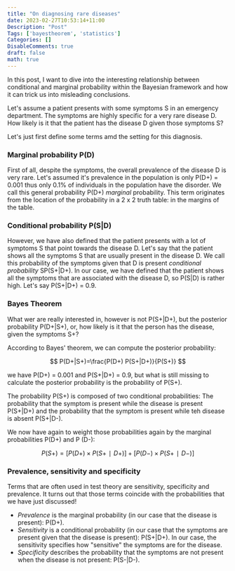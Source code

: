 ```yaml
---
title: "On diagnosing rare diseases"
date: 2023-02-27T10:53:14+11:00
Description: "Post"
Tags: ['bayestheorem', 'statistics']
Categories: []
DisableComments: true
draft: false
math: true
---
```


In this post, I want to dive into the interesting relationship between conditional and marginal probability within the Bayesian framework and how it can trick us into misleading conclusions.

Let's assume a patient presents with some symptoms S in an  emergency department. The symptoms are highly specific for a very rare disease D. How likely is it that the patient has the disease D given those symptoms S?

Let's just first define some terms amd the setting for this diagnosis.

### Marginal probability P(D)
First of all, despite the symptoms, the overall prevalence of the disease D is very rare. Let's assumed it's prevalence in the population is only P(D+) = 0.001 thus only 0.1% of individuals in the population have the disorder. We call this general probability  P(D+) *marginal* probability. This term originates from the location of the probability in a 2 x 2 truth table: in the margins of the table.

### Conditional probability P(S|D)

However, we have also defined that the patient presents with a lot of symptoms S that point towards the disease D.
Let's say that the patient shows all the symptoms S that are usually present in the disease D. We call this probability of the symptoms given that D is present *conditional probability* SP(S+|D+). In our case, we have defined that the patient shows all the symptoms that are associated with the disease D, so P(S|D) is rather high. Let's say P(S+|D+) = 0.9.

### Bayes Theorem

What wer are really interested in, however is not P(S+|D+), but the posterior probability P(D+|S+), or, how likely is it that the person has the disease, given the symptoms S+?

According to Bayes' theorem, we can compute the posterior probability:

$$
P(D+|S+)=\frac{P(D+) P(S+|D+)}{P(S+)}
$$

we have P(D+) = 0.001 and P(S+|D+) = 0.9, but what is still missing to calculate the posterior probability is the probability of P(S+).

The probability P(S+) is composed of two conditional probabilities: The probability that the symptom is present while the disease is present P(S+|D+) and the probability that the symptom is present while teh disease is absent P(S+|D-). 

We now have again to weight those probabilities again by the marginal probabilities P(D+) and P (D-):

$$
P(S+)=[P(D+)×P(S+∣D+)]+[P(D−)×P(S+∣D−)]
$$

### Prevalence, sensitivity and specificity

Terms that are often used in test theory are sensitivity, specificity and prevalence. It turns out that those terms coincide with the probabilities that we have just discussed!

- *Prevalence* is the marginal probability (in our case that the disease is present): P(D+).
- *Sensitivity* is a conditional probability (in our case that the symptoms are present given that the disease is present): P(S+|D+). In our case, the sensitivity specifies how "sensitive" the symptoms are for the disease.
- *Specificity* describes the probability that the symptoms are not present when the disease is not present: P(S-|D-).

